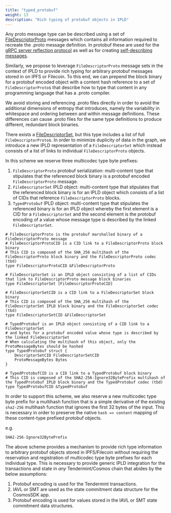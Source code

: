```yaml
---
title: "typed_protobuf"
weight: 13
description: "Rich typing of protobuf objects in IPLD"
---
```


Any proto message type can be described using a set of
[FileDescriptorProto](https://github.com/protocolbuffers/protobuf/blob/main/src/google/protobuf/descriptor.proto#L62)
messages which contains all information required to recreate the .proto message definition. In protobuf these are used for
the [gRPC server reflection protocol](https://github.com/grpc/grpc/blob/master/doc/server-reflection.md#grpc-server-reflection-protocol)
as well as for creating [self-describing messages](https://developers.google.com/protocol-buffers/docs/techniques?authuser=2#self-description).

Similarly, we propose to leverage `FileDescriptorProto` message sets in the context of IPLD to provide rich typing for arbitrary
protobuf messages stored in on IPFS or Filecoin. To this end, we can prepend the block binary for a protobuf encoded
object with a content hash reference to a set of `FileDescriptorProto`s that describe how to type that content in any
programming language that has a .proto compiler.

We avoid storing and referencing .proto files directly in order to avoid the additional dimensions of entropy that introduces,
namely the variability in whitespace and ordering between and within message definitions. These differences can cause .proto files
for the same type definitions to produce different, redundant block binaries.

There exists a [FileDescriptorSet](https://github.com/protocolbuffers/protobuf/blob/main/src/google/protobuf/descriptor.proto#L57),
but this type includes a list of full `FileDescriptorProto`s. In order to minimize duplicity of data in the graph, we introduce
a new IPLD representation of a `FileDescriptorSet` which instead consists of a list of links to individual `FileDescriptorProto`
objects.

In this scheme we reserve three multicodec type byte prefixes:

1. `FileDescriptorProto` protobuf serialization: multi-content type that stipulates that the referenced block binary is a
protobuf encoded `FileDescriptorProto` message.
1. `FileDescriptorSet` IPLD object: multi-content type that stipulates that the referenced block binary is for an IPLD object
which consists of a list of CIDs that reference `FileDescriptorProto` blocks.
1. `TypedProtobuf` IPLD object: multi-content type that stipulates the referenced binary is for an IPLD object whereby
the first element is a CID for a `FileDescriptorSet` and the second element is the protobuf encoding of a value whose
message type is described by the linked `FileDescriptorSet`.

```ipldsch
# FileDescriptorProto is the protobuf marshalled binary of a FileDescriptorProto message
# FileDescriptorProtoCID is a CID link to a FileDescriptorProto block binary
# This CID is composed of the SHA_256 multihash of the FileDescriptorProto block binary and the FileDescriptorProto codec (tbd)
type FileDescriptorProtoCID &FileDescriptorProto

# FileDescriptorSet is an IPLD object consisting of a list of CIDs that link to FileDescriptorProto message block binaries
type FileDescriptorSet [FileDescriptorProtoCID]

# FileDescriptorSetCID is a CID link to a FileDescriptorSet block binary
# This CID is composed of the SHA_256 multihash of the FileDescriptorSet IPLD block binary and the FileDescriptorSet codec (tbd)
type FileDescriptorSetCID &FileDescriptorSet

# TypedProtobuf is an IPLD object consisting of a CID link to a FileDescriptorSet
# and bytes for a protobuf encoded value whose type is described by the linked FileDescriptorSet
# When calculating the multihash of this object, only the ProtoMessageBytes should be hashed
type TypedProtobuf struct {
    DescriptorSetCID FileDescriptorSetCID
    ProtoMessageBytes Bytes
}

# TypedProtobufCID is a CID link to a TypedProtobuf block binary
# This CID is composed of the SHA2-256-Ignore32BytePrefix multihash of the TypedProtobuf IPLD block binary and the TypedProtobuf codec (tbd)
type TypedProtobufCID &TypedProtobuf
```

In order to support this scheme, we also reserve a new multicodec type byte prefix for a multihash function
that is a simple derivative of the existing `sha2-256` multihash function that ignores the first 32 bytes of the input.
This is necessary in order to preserve the native `hash => content` mapping of these content-type prefixed protobuf objects.

e.g.

```ipldsch
SHA2-256-Ignore32BytePrefix
```

The above scheme provides a mechanism to provide rich type information to arbitrary protobuf objects stored in IPFS/Filecoin
without requiring the reservation and registration of multicodec type byte prefixes for each individual type. This is
necessary to provide generic IPLD integration for the transactions and state in *any* Tendermint/Cosmos chain that abides by the below assumptions:

1. Protobuf encoding is used for the Tendermint transactions.
2. IAVL or SMT are used as the state commitment data structure for the CosmosSDK app.
3. Protobuf encoding is used for values stored in the IAVL or SMT state commitment data structures.
